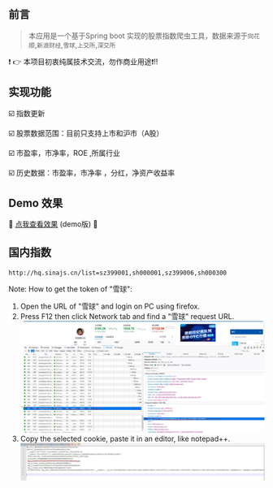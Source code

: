 ## 前言

> 本应用是一个基于Spring boot 实现的股票指数爬虫工具，数据来源于`同花顺`,`新浪财经`,`雪球`,`上交所`,`深交所`

:heavy_exclamation_mark: :point_right: 本项目初衷纯属技术交流，勿作商业用途:heavy_exclamation_mark::bangbang:

## 实现功能

 :ballot_box_with_check: 指数更新
 
 :ballot_box_with_check: 股票数据范围：目前只支持上市和沪市（A股）
 
 :ballot_box_with_check: 市盈率，市净率，ROE ,所属行业
 
 :ballot_box_with_check: 历史数据：市盈率，市净率 ，分红，净资产收益率

## Demo 效果 

:link: [点我查看效果](http://www.deesytech.com/stock) (demo版) :link:




## 国内指数
`http://hq.sinajs.cn/list=sz399001,sh000001,sz399006,sh000300`

Note:
How to get the token of "雪球":
1. Open the URL of "雪球" and login on PC using firefox.
2. Press F12 then click Network tab and find a "雪球" request URL.
![Alt text](https://github.com/louishe/DeesyStock/raw/master/images/snowball_cookie.JPG)
3. Copy the selected cookie, paste it in an editor, like notepad++.
![Alt text](https://github.com/louishe/DeesyStock/raw/master/images/snowball_token.JPG)